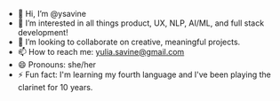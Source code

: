 - 👋 Hi, I’m @ysavine
- 🧠 I’m interested in all things product, UX, NLP, AI/ML, and full stack development!
- 💞️ I’m looking to collaborate on creative, meaningful projects.
- 📫 How to reach me: yulia.savine@gmail.com
- 😄 Pronouns: she/her
- ⚡ Fun fact: I'm learning my fourth language and I've been playing the clarinet for 10 years.
